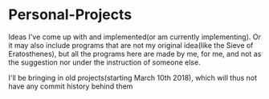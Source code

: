 # Personal-Projects
Ideas I've come up with and implemented(or am currently implementing).
Or it may also include programs that are not my original idea(like the Sieve
of Eratosthenes), but all the programs here are made by me, for me, and not
as the suggestion nor under the instruction of someone else.


I'll be bringing in old projects(starting March 10th 2018), 
which will thus not have any commit history behind them
